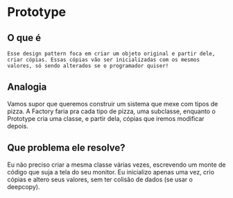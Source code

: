 # Prototype

## O que é

    Esse design pattern foca em criar um objeto original e partir dele, criar cópias. Essas cópias vão ser inicializadas com os mesmos valores, só sendo alterados se o programador quiser!

## Analogia

Vamos supor que queremos construir um sistema que mexe com tipos de pizza. A Factory faria pra cada tipo de pizza, uma subclasse, enquanto o Prototype cria uma classe, e partir dela, cópias que iremos modificar depois.

## Que problema ele resolve?

Eu não preciso criar a mesma classe várias vezes, escrevendo um monte de código que suja a tela do seu monitor. Eu inicializo apenas uma vez, crio cópias e altero seus valores, sem ter colisão de dados (se usar o deepcopy).

